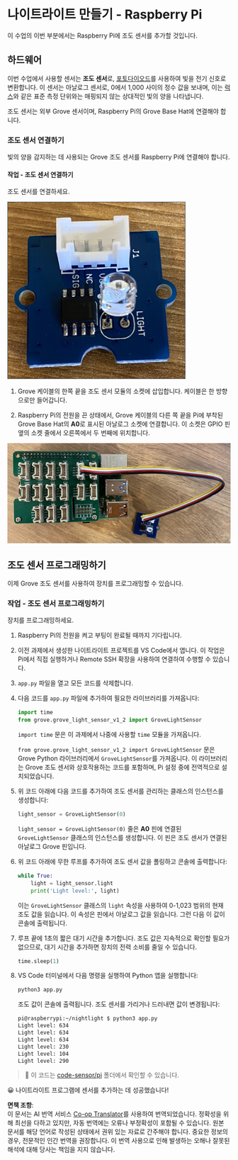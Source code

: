 <!--
CO_OP_TRANSLATOR_METADATA:
{
  "original_hash": "ea733bd0cdf2479e082373f765a08678",
  "translation_date": "2025-08-24T23:14:10+00:00",
  "source_file": "1-getting-started/lessons/3-sensors-and-actuators/pi-sensor.md",
  "language_code": "ko"
}
-->
# 나이트라이트 만들기 - Raspberry Pi

이 수업의 이번 부분에서는 Raspberry Pi에 조도 센서를 추가할 것입니다.

## 하드웨어

이번 수업에서 사용할 센서는 **조도 센서**로, [포토다이오드](https://wikipedia.org/wiki/Photodiode)를 사용하여 빛을 전기 신호로 변환합니다. 이 센서는 아날로그 센서로, 0에서 1,000 사이의 정수 값을 보내며, 이는 [럭스](https://wikipedia.org/wiki/Lux)와 같은 표준 측정 단위와는 매핑되지 않는 상대적인 빛의 양을 나타냅니다.

조도 센서는 외부 Grove 센서이며, Raspberry Pi의 Grove Base Hat에 연결해야 합니다.

### 조도 센서 연결하기

빛의 양을 감지하는 데 사용되는 Grove 조도 센서를 Raspberry Pi에 연결해야 합니다.

#### 작업 - 조도 센서 연결하기

조도 센서를 연결하세요.

![Grove 조도 센서](../../../../../translated_images/grove-light-sensor.b8127b7c434e632d6bcdb57587a14e9ef69a268a22df95d08628f62b8fa5505c.ko.png)

1. Grove 케이블의 한쪽 끝을 조도 센서 모듈의 소켓에 삽입합니다. 케이블은 한 방향으로만 들어갑니다.

1. Raspberry Pi의 전원을 끈 상태에서, Grove 케이블의 다른 쪽 끝을 Pi에 부착된 Grove Base Hat의 **A0**로 표시된 아날로그 소켓에 연결합니다. 이 소켓은 GPIO 핀 옆의 소켓 줄에서 오른쪽에서 두 번째에 위치합니다.

![A0 소켓에 연결된 Grove 조도 센서](../../../../../translated_images/pi-light-sensor.66cc1e31fa48cd7d5f23400d4b2119aa41508275cb7c778053a7923b4e972d7e.ko.png)

## 조도 센서 프로그래밍하기

이제 Grove 조도 센서를 사용하여 장치를 프로그래밍할 수 있습니다.

### 작업 - 조도 센서 프로그래밍하기

장치를 프로그래밍하세요.

1. Raspberry Pi의 전원을 켜고 부팅이 완료될 때까지 기다립니다.

1. 이전 과제에서 생성한 나이트라이트 프로젝트를 VS Code에서 엽니다. 이 작업은 Pi에서 직접 실행하거나 Remote SSH 확장을 사용하여 연결하여 수행할 수 있습니다.

1. `app.py` 파일을 열고 모든 코드를 삭제합니다.

1. 다음 코드를 `app.py` 파일에 추가하여 필요한 라이브러리를 가져옵니다:

    ```python
    import time
    from grove.grove_light_sensor_v1_2 import GroveLightSensor
    ```

    `import time` 문은 이 과제에서 나중에 사용할 `time` 모듈을 가져옵니다.

    `from grove.grove_light_sensor_v1_2 import GroveLightSensor` 문은 Grove Python 라이브러리에서 `GroveLightSensor`를 가져옵니다. 이 라이브러리는 Grove 조도 센서와 상호작용하는 코드를 포함하며, Pi 설정 중에 전역적으로 설치되었습니다.

1. 위 코드 아래에 다음 코드를 추가하여 조도 센서를 관리하는 클래스의 인스턴스를 생성합니다:

    ```python
    light_sensor = GroveLightSensor(0)
    ```

    `light_sensor = GroveLightSensor(0)` 줄은 **A0** 핀에 연결된 `GroveLightSensor` 클래스의 인스턴스를 생성합니다. 이 핀은 조도 센서가 연결된 아날로그 Grove 핀입니다.

1. 위 코드 아래에 무한 루프를 추가하여 조도 센서 값을 폴링하고 콘솔에 출력합니다:

    ```python
    while True:
        light = light_sensor.light
        print('Light level:', light)
    ```

    이는 `GroveLightSensor` 클래스의 `light` 속성을 사용하여 0-1,023 범위의 현재 조도 값을 읽습니다. 이 속성은 핀에서 아날로그 값을 읽습니다. 그런 다음 이 값이 콘솔에 출력됩니다.

1. 루프 끝에 1초의 짧은 대기 시간을 추가합니다. 조도 값은 지속적으로 확인할 필요가 없으므로, 대기 시간을 추가하면 장치의 전력 소비를 줄일 수 있습니다.

    ```python
    time.sleep(1)
    ```

1. VS Code 터미널에서 다음 명령을 실행하여 Python 앱을 실행합니다:

    ```sh
    python3 app.py
    ```

    조도 값이 콘솔에 출력됩니다. 조도 센서를 가리거나 드러내면 값이 변경됩니다:

    ```output
    pi@raspberrypi:~/nightlight $ python3 app.py 
    Light level: 634
    Light level: 634
    Light level: 634
    Light level: 230
    Light level: 104
    Light level: 290
    ```

> 💁 이 코드는 [code-sensor/pi](../../../../../1-getting-started/lessons/3-sensors-and-actuators/code-sensor/pi) 폴더에서 확인할 수 있습니다.

😀 나이트라이트 프로그램에 센서를 추가하는 데 성공했습니다!

**면책 조항**:  
이 문서는 AI 번역 서비스 [Co-op Translator](https://github.com/Azure/co-op-translator)를 사용하여 번역되었습니다. 정확성을 위해 최선을 다하고 있지만, 자동 번역에는 오류나 부정확성이 포함될 수 있습니다. 원본 문서를 해당 언어로 작성된 상태에서 권위 있는 자료로 간주해야 합니다. 중요한 정보의 경우, 전문적인 인간 번역을 권장합니다. 이 번역 사용으로 인해 발생하는 오해나 잘못된 해석에 대해 당사는 책임을 지지 않습니다.